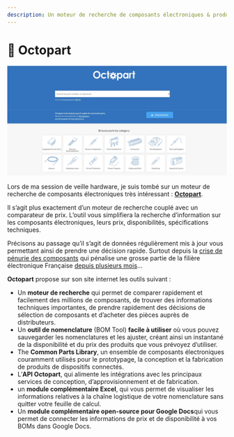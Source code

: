 ```yaml
---
description: Un moteur de recherche de composants électroniques & produits industriels
---
```


# 🔩 Octopart

![](<../../.gitbook/assets/image (13).png>)

Lors de ma session de veille hardware, je suis tombé sur un moteur de recherche de composants électroniques très intéressant : [**Octopart**](https://octopart.com/).

Il s’agit plus exactement d’un moteur de recherche couplé avec un comparateur de prix. L’outil vous simplifiera la recherche d’information sur les composants électroniques, leurs prix, disponibilités, spécifications techniques.

Précisons au passage qu’il s’agit de données régulièrement mis à jour vous permettant ainsi de prendre une décision rapide. Surtout depuis la [crise de pénurie des composants](https://www.usinenouvelle.com/article/la-filiere-electronique-se-mobilise-pour-faire-face-collectivement-a-la-penurie-de-composants.N750399) qui pénalise une grosse partie de la filière électronique Française [depuis plusieurs mois](https://blog.protoelectronique.com/penurie-de-composants-electroniques-en-2018-comment-agir)…

**Octopart** propose sur son site internet les outils suivant :

* Un **moteur de recherche** qui permet de comparer rapidement et facilement des millions de composants, de trouver des informations techniques importantes, de prendre rapidement des décisions de sélection de composants et d’acheter des pièces auprès de distributeurs.
* Un **outil de nomenclature** (BOM Tool) **facile à utiliser** où vous pouvez sauvegarder les nomenclatures et les ajuster, créant ainsi un instantané de la disponibilité et du prix des produits que vous prévoyez d’utiliser.
* The **Common Parts Library**, un ensemble de composants électroniques couramment utilisés pour le prototypage, la conception et la fabrication de produits de dispositifs connectés.
* L’**API Octopart**, qui alimente les intégrations avec les principaux services de conception, d’approvisionnement et de fabrication.
* un **module complémentaire Excel**, qui vous permet de visualiser les informations relatives à la chaîne logistique de votre nomenclature sans quitter votre feuille de calcul.
* Un **module complémentaire open-source pour Google Docs**qui vous permet de connecter les informations de prix et de disponibilité à vos BOMs dans Google Docs.

